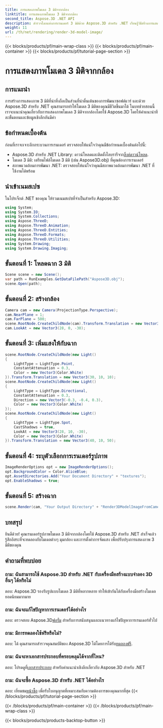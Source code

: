 ```yaml
---
title: การแสดงภาพโมเดล 3 มิติจากกล้อง
linktitle: การแสดงภาพโมเดล 3 มิติจากกล้อง
second_title: Aspose.3D .NET API
description: สำรวจโลกแห่งการเรนเดอร์ 3 มิติด้วย Aspose.3D สำหรับ .NET เรียนรู้วิธีสร้างการแสดงภาพที่น่าดึงดูดใจได้อย่างง่ายดายโดยใช้คำแนะนำทีละขั้นตอนของเรา
weight: 11
url: /th/net/rendering/render-3d-model-image/
---
```


{{< blocks/products/pf/main-wrap-class >}}
{{< blocks/products/pf/main-container >}}
{{< blocks/products/pf/tutorial-page-section >}}

# การแสดงภาพโมเดล 3 มิติจากกล้อง

## การแนะนำ
การสร้างการแสดงภาพ 3 มิติที่น่าทึ่งถือเป็นส่วนที่น่าตื่นเต้นของการพัฒนาซอฟต์แวร์ และด้วย Aspose.3D สำหรับ .NET คุณสามารถทำให้โมเดล 3 มิติของคุณมีชีวิตขึ้นมาได้ ในบทช่วยสอนนี้ เราจะแนะนำคุณเกี่ยวกับการแสดงภาพโมเดล 3 มิติจากกล้องโดยใช้ Aspose.3D โดยให้คำแนะนำทีละขั้นตอนและข้อมูลเชิงลึกอันมีค่า
## ข้อกำหนดเบื้องต้น
ก่อนที่เราจะเจาะลึกกระบวนการเรนเดอร์ ตรวจสอบให้แน่ใจว่าคุณมีข้อกำหนดเบื้องต้นต่อไปนี้:
-  Aspose.3D สำหรับ .NET Library: ดาวน์โหลดและติดตั้งไลบรารีจาก[ลิ้งค์ดาวน์โหลด](https://releases.aspose.com/3d/net/).
- โมเดล 3 มิติ: เตรียมไฟล์โมเดล 3 มิติ (เช่น Aspose3D.obj) ที่คุณต้องการเรนเดอร์
- สภาพแวดล้อมการพัฒนา .NET: ตรวจสอบให้แน่ใจว่าคุณมีสภาพแวดล้อมการพัฒนา .NET ที่ใช้งานได้พร้อม
## นำเข้าเนมสเปซ
ในโปรเจ็กต์ .NET ของคุณ ให้รวมเนมสเปซที่จำเป็นสำหรับ Aspose.3D:
```csharp
using System;
using System.IO;
using System.Collections;
using Aspose.ThreeD;
using Aspose.ThreeD.Animation;
using Aspose.ThreeD.Entities;
using Aspose.ThreeD.Formats;
using Aspose.ThreeD.Utilities;
using System.Drawing;
using System.Drawing.Imaging;
```
## ขั้นตอนที่ 1: โหลดฉาก 3 มิติ
```csharp
Scene scene = new Scene();
var path = RunExamples.GetDataFilePath("Aspose3D.obj");
scene.Open(path);
```
## ขั้นตอนที่ 2: สร้างกล้อง
```csharp
Camera cam = new Camera(ProjectionType.Perspective);
cam.NearPlane = 1;
cam.FarPlane = 500;
scene.RootNode.CreateChildNode(cam).Transform.Translation = new Vector3(170, 16, 130);
cam.LookAt = new Vector3(28, 0, -30);
```
## ขั้นตอนที่ 3: เพิ่มแสงให้กับฉาก
```csharp
scene.RootNode.CreateChildNode(new Light()
{
    LightType = LightType.Point,
    ConstantAttenuation = 0.3,
    Color = new Vector3(Color.White)
}).Transform.Translation = new Vector3(30, 10, 10);
scene.RootNode.CreateChildNode(new Light()
{
    LightType = LightType.Directional,
    ConstantAttenuation = 0.3,
    Direction = new Vector3(-0.3, -0.4, 0.3),
    Color = new Vector3(Color.White)
});
scene.RootNode.CreateChildNode(new Light()
{
    LightType = LightType.Spot,
    CastShadows = true,
    LookAt = new Vector3(28, 10, -30),
    Color = new Vector3(Color.White)
}).Transform.Translation = new Vector3(40, 10, 50);
```
## ขั้นตอนที่ 4: ระบุตัวเลือกการเรนเดอร์รูปภาพ
```csharp
ImageRenderOptions opt = new ImageRenderOptions();
opt.BackgroundColor = Color.AliceBlue;
opt.AssetDirectories.Add("Your Document Directory" + "textures");
opt.EnableShadows = true;
```
## ขั้นตอนที่ 5: สร้างฉาก
```csharp
scene.Render(cam, "Your Output Directory" + "Render3DModelImageFromCamera.png", new Size(1024, 1024), ImageFormat.Png, opt);
```
## บทสรุป
ยินดีด้วย! คุณเรนเดอร์รูปภาพโมเดล 3 มิติจากกล้องโดยใช้ Aspose.3D สำหรับ .NET สำเร็จแล้ว รู้สึกอิสระที่จะทดลองกับโมเดลต่างๆ มุมกล้อง และการตั้งค่าการจัดแสง เพื่อปรับปรุงการแสดงภาพ 3 มิติของคุณ
## คำถามที่พบบ่อย
### ถาม: ฉันสามารถใช้ Aspose.3D สำหรับ .NET กับเครื่องมือสร้างแบบจำลอง 3D อื่นๆ ได้หรือไม่
ตอบ: Aspose.3D รองรับรูปแบบโมเดล 3 มิติที่หลากหลาย ทำให้เข้ากันได้กับเครื่องมือสร้างโมเดลยอดนิยมมากมาย
### ถาม: ฉันจะแก้ไขปัญหาการเรนเดอร์ได้อย่างไร
 ตอบ: ตรวจสอบ Aspose.3D[ฟอรั่ม](https://forum.aspose.com/c/3d/18) สำหรับการสนับสนุนและแนวทางแก้ไขปัญหาการเรนเดอร์ทั่วไป
### ถาม: มีการทดลองใช้ฟรีหรือไม่?
ตอบ: ได้ คุณสามารถสำรวจคุณสมบัติของ Aspose.3D ได้โดยการได้รับ[ทดลองฟรี](https://releases.aspose.com/).
### ถาม: ฉันจะหาเอกสารประกอบที่ครอบคลุมได้จากที่ไหน?
 ตอบ: โปรดดูที่[เอกสารประกอบ](https://reference.aspose.com/3d/net/) สำหรับคำแนะนำเชิงลึกเกี่ยวกับ Aspose.3D สำหรับ .NET
### ถาม: ฉันจะซื้อ Aspose.3D สำหรับ .NET ได้อย่างไร
 ตอบ: เยี่ยมชม[หน้าซื้อ](https://purchase.aspose.com/buy) เพื่อรับใบอนุญาตที่เหมาะสมกับความต้องการของคุณมากที่สุด
{{< /blocks/products/pf/tutorial-page-section >}}

{{< /blocks/products/pf/main-container >}}
{{< /blocks/products/pf/main-wrap-class >}}

{{< blocks/products/products-backtop-button >}}
